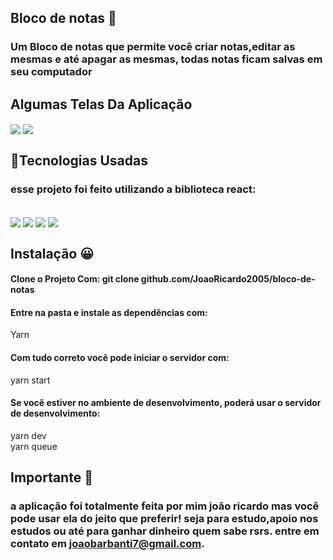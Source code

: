 ## Bloco de notas 📝

### Um Bloco de notas que permite você criar notas,editar as mesmas e até apagar as mesmas, todas notas ficam salvas em seu computador
## Algumas Telas Da Aplicação
<img align="center" src="git.png">
<img align="center" src="juice.png">


## 🚀Tecnologias Usadas

### esse projeto foi feito utilizando a biblioteca react:

<div style="display: inline_block"><br/>
<img align="center" src="https://img.shields.io/badge/React-20232A?style=for-the-badge&logo=react&logoColor=61DAFB">
<img align="center" src="https://img.shields.io/badge/JavaScript-323330?style=for-the-badge&logo=javascript&logoColor=F7DF1E">
<img align="center" src="https://img.shields.io/badge/CSS3-1572B6?style=for-the-badge&logo=css3&logoColor=white">
<img align="center" src="https://img.shields.io/badge/HTML5-E34F26?style=for-the-badge&logo=html5&logoColor=white">

</div>

## Instalação 😀 

#### Clone o Projeto Com: git clone github.com/JoaoRicardo2005/bloco-de-notas </br>

#### Entre na pasta e instale as dependências com: 
 Yarn
#### Com tudo correto você pode iniciar o servidor com:
yarn start
#### Se você estiver no ambiente de desenvolvimento, poderá usar o servidor de desenvolvimento:
yarn dev</br>
yarn queue
## Importante 💛

### a aplicação foi totalmente feita por mim joão ricardo mas você pode usar ela do jeito que preferir! seja para estudo,apoio nos estudos ou até para ganhar dinheiro quem sabe rsrs. entre em contato em joaobarbanti7@gmail.com.
</div>
